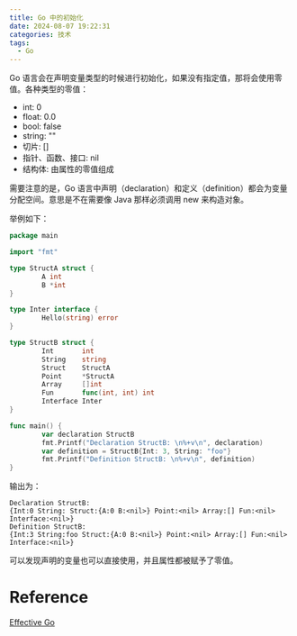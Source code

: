 ```yaml
---
title: Go 中的初始化
date: 2024-08-07 19:22:31
categories: 技术
tags:
  - Go
---
```


Go 语言会在声明变量类型的时候进行初始化，如果没有指定值，那将会使用零值。各种类型的零值：

- int: 0
- float: 0.0
- bool: false
- string: ""
- 切片: []
- 指针、函数、接口: nil
- 结构体: 由属性的零值组成

需要注意的是，Go 语言中声明（declaration）和定义（definition）都会为变量分配空间。意思是不在需要像 Java 那样必须调用 new 来构造对象。

举例如下：

```go
package main

import "fmt"

type StructA struct {
        A int
        B *int
}

type Inter interface {
        Hello(string) error
}

type StructB struct {
        Int       int
        String    string
        Struct    StructA
        Point     *StructA
        Array     []int
        Fun       func(int, int) int
        Interface Inter
}

func main() {
        var declaration StructB
        fmt.Printf("Declaration StructB: \n%+v\n", declaration)
        var definition = StructB{Int: 3, String: "foo"}
        fmt.Printf("Definition StructB: \n%+v\n", definition)
}
```

输出为：

```
Declaration StructB:
{Int:0 String: Struct:{A:0 B:<nil>} Point:<nil> Array:[] Fun:<nil> Interface:<nil>}
Definition StructB:
{Int:3 String:foo Struct:{A:0 B:<nil>} Point:<nil> Array:[] Fun:<nil> Interface:<nil>}
```

可以发现声明的变量也可以直接使用，并且属性都被赋予了零值。

# Reference

[Effective Go](https://go.dev/doc/effective_go#data)

